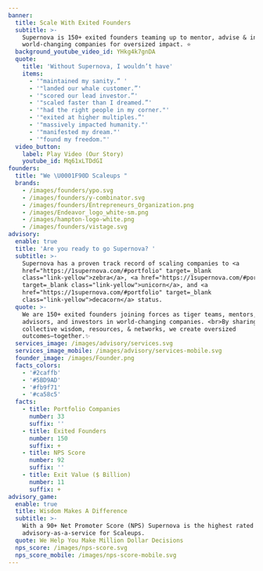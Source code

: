 ```yaml
---
banner:
  title: Scale With Exited Founders
  subtitle: >-
    Supernova is 150+ exited founders teaming up to mentor, advise & invest in
    world-changing companies for oversized impact. ⭐ 
  background_youtube_video_id: YHkg4k7gnDA
  quote:
    title: 'Without Supernova, I wouldn’t have'
    items:
      - '"maintained my sanity.” '
      - '"landed our whale customer.”'
      - '"scored our lead investor.”'
      - '"scaled faster than I dreamed.”'
      - '"had the right people in my corner."'
      - '"exited at higher multiples.”'
      - '"massively impacted humanity."'
      - '"manifested my dream."'
      - '"found my freedom."'
  video_button:
    label: Play Video (Our Story)
    youtube_id: Mq61xLTDdGI
founders:
  title: "We \U0001F90D Scaleups "
  brands:
    - /images/founders/ypo.svg
    - /images/founders/y-combinator.svg
    - /images/founders/Entrepreneurs_Organization.png
    - /images/Endeavor_logo_white-sm.png
    - /images/hampton-logo-white.png
    - /images/founders/vistage.svg
advisory:
  enable: true
  title: 'Are you ready to go Supernova? '
  subtitle: >-
    Supernova has a proven track record of scaling companies to <a
    href="https://1supernova.com/#portfolio" target=_blank
    class="link-yellow">zebra</a>, <a href="https://1supernova.com/#portfolio"
    target=_blank class="link-yellow">unicorn</a>, and <a
    href="https://1supernova.com/#portfolio" target=_blank
    class="link-yellow">decacorn</a> status.
  quote: >-
    We are 150+ exited founders joining forces as tiger teams, mentors,
    advisors, and investors in world-changing companies. <br>By sharing our
    collective wisdom, resources, & networks, we create oversized
    outcomes—together.✨
  services_image: /images/advisory/services.svg
  services_image_mobile: /images/advisory/services-mobile.svg
  founder_image: /images/Founder.png
  facts_colors:
    - '#2caffb'
    - '#5BD9AD'
    - '#fb9f71'
    - '#ca58c5'
  facts:
    - title: Portfolio Companies
      number: 33
      suffix: ''
    - title: Exited Founders
      number: 150
      suffix: +
    - title: NPS Score
      number: 92
      suffix: ''
    - title: Exit Value ($ Billion)
      number: 11
      suffix: +
advisory_game:
  enable: true
  title: Wisdom Makes A Difference
  subtitle: >-
    With a 90+ Net Promoter Score (NPS) Supernova is the highest rated
    advisory-as-a-service for Scaleups. 
  quote: We Help You Make Million Dollar Decisions
  nps_score: /images/nps-score.svg
  nps_score_mobile: /images/nps-score-mobile.svg
---
```


